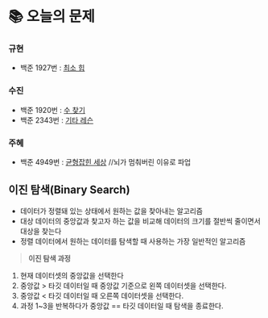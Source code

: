  # 📚 오늘의 문제
### 규현
- 백준 1927번 : [최소 힙](https://www.acmicpc.net/problem/1927)

### 수진
- 백준 1920번 : [수 찾기](https://www.acmicpc.net/problem/1920)
- 백준 2343번 : [기타 레슨](https://www.acmicpc.net/problem/2343)

### 주혜
- 백준 4949번 : [균형잡힌 세상](https://www.acmicpc.net/problem/4949) //뇌가 멈춰버린 이유로 파업

## 이진 탐색(Binary Search)

- 데이터가 정렬돼 있는 상태에서 원하는 값을 찾아내는 알고리즘
- 대상 데이터의 중앙값과 찾고자 하는 값을 비교해 데이터의 크기를 절반씩 줄이면서 대상을 찾는다
- 정렬 데이터에서 원하는 데이터를 탐색할 때 사용하는 가장 일반적인 알고리즘

> **이진 탐색 과정**
> 
1. 현재 데이터셋의 중앙값을 선택한다
2. 중앙값 > 타깃 데이터일 때 중앙값 기준으로 왼쪽 데이터셋을 선택한다.
3. 중앙값 < 타깃 데이터일 때 오른쪽 데이터셋을 선택한다.
4. 과정 1~3을 반복하다가 중앙값 == 타깃 데이터일 때 탐색을 종료한다.
